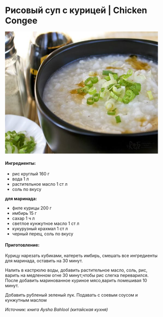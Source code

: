 ﻿---
image: ../pics/chicken_congee.jpg
---
# Рисовый cуп с курицей \| Chicken Congee

![Рисовый cуп с курицей](../pics/chicken_congee.jpg)

#### Ингредиенты:

* рис круглый 160 г 
* вода 1 л
* растительное масло 1 ст л
* соль по вкусу

**для маринада:** 

* филе курицы 200 г
* имбирь 15 г
* сахар 1 ч л
* светлое кунжутное масло 1 ст л
* кукурузный крахмал 1 ст л
* черный перец, соль по вкусу

#### Приготовление:

Курицу нарезать кубиками, натереть имбирь, смешать все ингредиенты для маринада, оставить на 30 минут.

Налить в кастрюлю воды, добавить растительное масло, соль, рис, варить на медленном огне 30 минут,чтобы рис слегка переварился. После добавить маринованное куриное мясо,варить помешивая 10 минут.

Добавить рубленый зеленый лук. Подавать с соевым соусом и кунжутным маслом

_Источник: книга Aysha Bahlool (китайская кухня)_

